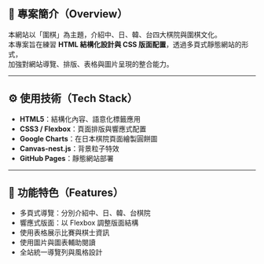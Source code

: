 ## 🧠 專案簡介（Overview）
本網站以「圍棋」為主題，介紹中、日、韓、台四大棋院與圍棋文化。  
本專案旨在練習 **HTML 結構化設計與 CSS 版面配置**，透過多頁式靜態網站的形式，  
加強對網站導覽、排版、表格與圖片呈現的整合能力。

---

## ⚙️ 使用技術（Tech Stack）
- **HTML5**：結構化內容、語意化標籤應用  
- **CSS3 / Flexbox**：頁面排版與響應式配置  
- **Google Charts**：在日本棋院頁面繪製圓餅圖  
- **Canvas-nest.js**：背景粒子特效  
- **GitHub Pages**：靜態網站部署  

---

## 🌟 功能特色（Features）
- 多頁式導覽：分別介紹中、日、韓、台棋院  
- 響應式版面：以 Flexbox 調整版面結構  
- 使用表格展示比賽與棋士資訊  
- 使用圖片與圖表輔助閱讀  
- 全站統一導覽列與風格設計  
